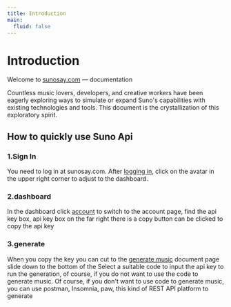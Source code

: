 ```yaml
---
title: Introduction
main:
  fluid: false
---
```



# Introduction

Welcome to [sunosay.com](https://sunosay.com)   — documentation


Countless music lovers, developers, and creative workers have been eagerly exploring ways to simulate or expand Suno's capabilities with existing technologies and tools. This document is the crystallization of this exploratory spirit.

## How to quickly use Suno Api

### 1.Sign In

You need to log in at sunosay.com. After [logging in](https://sunosay.com/login), click on the avatar in the upper right corner to adjust to the dashboard.


### 2.dashboard

In the dashboard click [account](https://sunosay.com/account) to switch to the account page, find the api key box, api key box on the far right there is a copy button can be clicked to copy the api key

### 3.generate

When you copy the key you can cut to the [generate music](https://api.sunosay.com/suno-api-music/generate-music) document page slide down to the bottom of the Select a suitable code to input the api key to run the generation, of course, if you do not want to use the code to generate music. Of course, if you don't want to use code to generate music, you can use postman, Insomnia, paw, this kind of REST API platform to generate